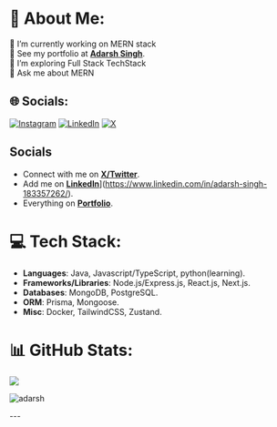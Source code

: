# 💫 About Me:
🔭 I’m currently working on MERN stack<br>👯 See my portfolio at [**Adarsh Singh**](https://thisisadarshsingh.vercel.app/). <br>🌱 I’m exploring Full Stack TechStack<br>💬 Ask me about MERN<br>


## 🌐 Socials:
[![Instagram](https://img.shields.io/badge/Instagram-%23E4405F.svg?logo=Instagram&logoColor=white)](https://www.instagram.com/adarshsingh9540/) [![LinkedIn](https://img.shields.io/badge/LinkedIn-%230077B5.svg?logo=linkedin&logoColor=white)](https://www.linkedin.com/in/adarsh-singh-183357262/) [![X](https://img.shields.io/badge/X-black.svg?logo=X&logoColor=white)]( https://x.com/AdarshS98532066?t=ag_XChN-UoCr7fI7oqqrVg&s=08 ) 

## Socials
- Connect with me on [**X/Twitter**]( https://x.com/AdarshS98532066?t=ag_XChN-UoCr7fI7oqqrVg&s=08).
- Add me on [**LinkedIn**](https://img.shields.io/badge/LinkedIn-%230077B5.svg?logo=linkedin&logoColor=white)](https://www.linkedin.com/in/adarsh-singh-183357262/).
- Everything on [**Portfolio**]([https://prajjwalsharma.vercel.app/](https://thisisadarshsingh.vercel.app/)).

# 💻 Tech Stack:
- **Languages**: Java, Javascript/TypeScript, python(learning).
- **Frameworks/Libraries**: Node.js/Express.js, React.js, Next.js. 
- **Databases**: MongoDB, PostgreSQL.
- **ORM**: Prisma, Mongoose.
- **Misc**: Docker, TailwindCSS, Zustand.
# 📊 GitHub Stats:
![](https://github-readme-streak-stats.herokuapp.com/?user=adarshsingh9540&theme=radical&hide_border=false)<br/>


<p align="left"> <img src="https://komarev.com/ghpvc/?username=adarshsingh9540&label=Profile%20views&color=0e75b6&style=flat" alt="adarsh" /> </p>
---


